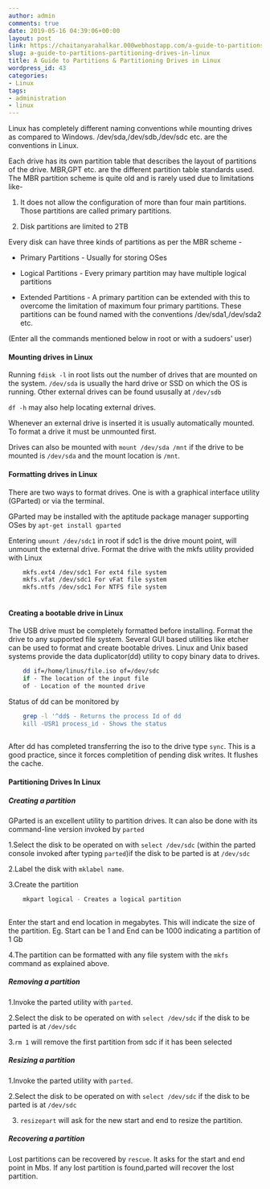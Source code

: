 ```yaml
---
author: admin
comments: true
date: 2019-05-16 04:39:06+00:00
layout: post
link: https://chaitanyarahalkar.000webhostapp.com/a-guide-to-partitions-partitioning-drives-in-linux/
slug: a-guide-to-partitions-partitioning-drives-in-linux
title: A Guide to Partitions & Partitioning Drives in Linux
wordpress_id: 43
categories:
- Linux
tags:
- administration
- linux
---
```


Linux has completely different naming conventions while mounting drives as compared to Windows. /dev/sda,/dev/sdb,/dev/sdc etc. are the conventions in Linux. 

Each drive has its own partition table that describes the layout of partitions of the drive. MBR,GPT etc. are the different partition table standards used.
The MBR partition scheme is quite old and is rarely used due to limitations like-

1. It does not allow the configuration of more than four main partitions. Those partitions are called primary partitions.

2. Disk partitions are limited to 2TB

Every disk can have three kinds of partitions as per the MBR scheme -

* Primary Partitions - Usually for storing OSes

* Logical Partitions - Every primary partition may have multiple logical partitions

* Extended Partitions - A primary partition can be extended with this to overcome the limitation of maximum four primary partitions.
These partitions can be found named with the conventions /dev/sda1,/dev/sda2 etc.

(Enter all the commands mentioned below in root or with a sudoers' user)

#### Mounting drives in Linux

Running `fdisk -l` in root lists out the number of drives that are mounted on the system. `/dev/sda` is usually the hard drive or SSD on which the OS is running. Other external drives can be found ususally at `/dev/sdb`

`df -h` may also help locating external drives.

Whenever an external drive is inserted it is usually automatically mounted. To format a drive it must be unmounted first.

Drives can also be mounted with `mount /dev/sda /mnt` if the drive to be mounted is `/dev/sda` and the mount location is `/mnt`.

#### Formatting drives in Linux

There are two ways to format drives. One is with a graphical interface utility (GParted) or via the terminal.

GParted may be installed with the aptitude package manager supporting OSes by
`apt-get install gparted`

Entering `umount /dev/sdc1` in root if sdc1 is the drive mount point, will unmount the external drive.
Format the drive with the mkfs utility provided with Linux
```bash
    mkfs.ext4 /dev/sdc1 For ext4 file system
    mkfs.vfat /dev/sdc1 For vFat file system
    mkfs.ntfs /dev/sdc1 For NTFS file system
    
```

#### Creating a bootable drive in Linux

The USB drive must be completely formatted before installing. Format the drive to any supported file system. Several GUI based utilities like etcher can be used to format and create bootable drives.
Linux and Unix based systems provide the data duplicator(dd) utility to copy binary data to drives.

```bash
    dd if=/home/linus/file.iso of=/dev/sdc 
    if - The location of the input file
    of - Location of the mounted drive

```
Status of dd can be monitored by

```bash
    grep -l '^dd$ - Returns the process Id of dd
    kill -USR1 process_id - Shows the status 
    
```

After dd has completed transferring the iso to the drive type `sync`.
This is a good practice, since it forces completition of pending disk writes. It flushes the cache.

#### Partitioning Drives In Linux


##### Creating a partition


GParted is an excellent utility to partition drives. It can also be done with its command-line version invoked by `parted`

1.Select the disk to be operated on with `select /dev/sdc` (within the parted console invoked after typing `parted`)if the disk to be parted is at `/dev/sdc`

2.Label the disk with `mklabel name`.


3.Create the partition

```bash    
    mkpart logical - Creates a logical partition
    
```

Enter the start and end location in megabytes. This will indicate the size of the partition. Eg. Start can be 1 and End can be 1000 indicating a partition of 1 Gb

4.The partition can be formatted with any file system with the `mkfs` command as explained above.

##### Removing a partition

1.Invoke the parted utility with `parted`.

2.Select the disk to be operated on with `select /dev/sdc` if the disk to be parted is at `/dev/sdc`

3.`rm 1` will remove the first partition from sdc if it has been selected


##### Resizing a partition

1.Invoke the parted utility with `parted`.

2.Select the disk to be operated on with `select /dev/sdc` if the disk to be parted is at `/dev/sdc`

3. `resizepart` will ask for the new start and end to resize the partition.


##### Recovering a partition

Lost partitions can be recovered by `rescue`. It asks for the start and end point in Mbs. If any lost partition is found,parted will recover the lost partition.

